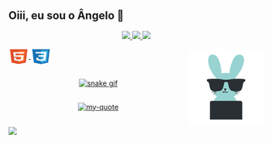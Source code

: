 ## Oiii, eu sou o Ângelo 👋

<div align="center">
  <a href="https://github.com/angelocsdev">
  <img height="193px" src="https://github-readme-stats.vercel.app/api?username=angelocsdev&show_icons=true&custom_title=Ângelo%20Gabriel's%20Github%20Stats&theme=tokyonight&hide_border=true">
  <img height="193px" src="https://github-readme-stats.vercel.app/api/top-langs/?username=angelocsdev&langs_count=8&theme=tokyonight&hide_border=true">
  <img height="193px" src="https://github-readme-streak-stats.herokuapp.com/?user=angelocsdev&theme=tokyonight&hide_border=true">
</div>
  
<div style="display: inline_block"><br>
  <img align="center" alt="Ângelo-HTML" height="30" width="40" src="https://raw.githubusercontent.com/devicons/devicon/master/icons/html5/html5-original.svg">
  <img align="center" alt="Ângelo-CSS" height="30" width="40" src="https://raw.githubusercontent.com/devicons/devicon/master/icons/css3/css3-original.svg">
  <img align="right" alt="Coelhinho-dev" height="150" src="./img/coelho-dev.png">
</div>

##
    
<div align="center">

  ![snake gif](https://github.com/angelocsdev/angelocsdev/blob/output/github-contribution-grid-snake.svg)

</div>
  
##
  
<div align="center">
  
<img alt="my-quote" src="https://quotes-github-readme.vercel.app/api?quote=Fazer%20as%20coisas%20do%20meu%20jeito%20nem%20sempre%20costumam%20dar%20certo,%20mas%20quando%20dão...%20agradeço%20a%20mim%20mesmo%20por%20confiar%20nos%20meus%20instintos.&type=vertical&theme=tokyonight"/>
  
</div>

##

<div>

<img align="center" src="https://github-readme-activity-graph.cyclic.app/graph?username=angelocsdev&theme=tokyo-night&hide_border=true">
  
</div>
  
